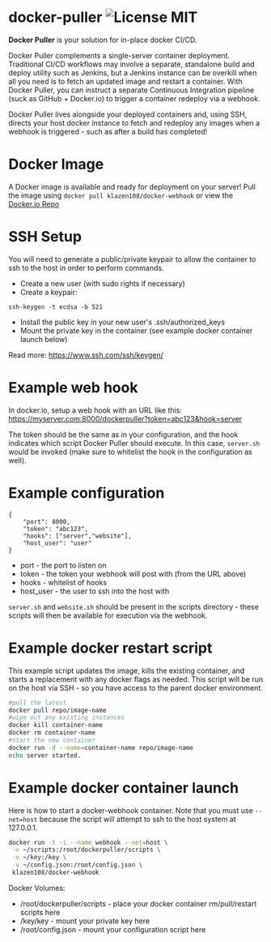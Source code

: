 # docker-puller ![License MIT](https://go-shields.herokuapp.com/license-MIT-blue.png)

**Docker Puller** is your solution for in-place docker CI/CD.

Docker Puller complements a single-server container deployment. Traditional CI/CD workflows may involve a separate, standalone build and deploy utility such as Jenkins, but a Jenkins instance can be overkill when all you need is to fetch an updated image and restart a container. With Docker Puller, you can instruct a separate Continuous Integration pipeline (suck as GitHub + Docker.io) to trigger a container redeploy via a webhook.

Docker Puller lives alongside your deployed containers and, using SSH, directs your host docker instance to fetch and redeploy any images when a webhook is triggered - such as after a build has completed!

Docker Image
============

A Docker image is available and ready for deployment on your server! Pull the image using `docker pull klazen108/docker-webhook` or view the [Docker.io Repo](https://hub.docker.com/r/klazen108/docker-webhook)


SSH Setup
=========

You will need to generate a public/private keypair to allow the container to ssh to the host in order to perform commands.

* Create a new user (with sudo rights if necessary)
* Create a keypair:

```ssh-keygen -t ecdsa -b 521```

* Install the public key in your new user's .ssh/authorized_keys
* Mount the private key in the container (see example docker container launch below)

Read more: https://www.ssh.com/ssh/keygen/

Example web hook
================

In docker.io, setup a web hook with an URL like this: https://myserver.com:8000/dockerpuller?token=abc123&hook=server

The token should be the same as in your configuration, and the hook indicates which script Docker Puller should execute. In this case, `server.sh` would be invoked (make sure to whitelist the hook in the configuration as well).

Example configuration
===================================

    {
        "port": 8000,
        "token": "abc123",
        "hooks": ["server","website"],
        "host_user": "user"
    }
    
* port - the port to listen on
* token - the token your webhook will post with (from the URL above)
* hooks - whitelist of hooks
* host_user - the user to ssh into the host with

`server.sh` and `website.sh` should be present in the scripts directory - these scripts will then be available for execution via the webhook.

Example docker restart script
=============================

This example script updates the image, kills the existing container, and starts a replacement with any docker flags as needed. This script will be run on the host via SSH - so you have access to the parent docker environment.

```bash
#pull the latest
docker pull repo/image-name
#wipe out any existing instances
docker kill container-name
docker rm container-name
#start the new container
docker run -d --name=container-name repo/image-name
echo server started.
```

Example docker container launch
===============================

Here is how to start a docker-webhook container. Note that you must use `--net=host` because the script will attempt to ssh to the host system at 127.0.0.1.

```bash
docker run -t -i --name webhook --net=host \
 -v ~/scripts:/root/dockerpuller/scripts \
 -v ~/key:/key \
 -v ~/config.json:/root/config.json \
 klazen108/docker-webhook
```

Docker Volumes:
* /root/dockerpuller/scripts - place your docker container rm/pull/restart scripts here
* /key/key - mount your private key here
* /root/config.json - mount your configuration script here
